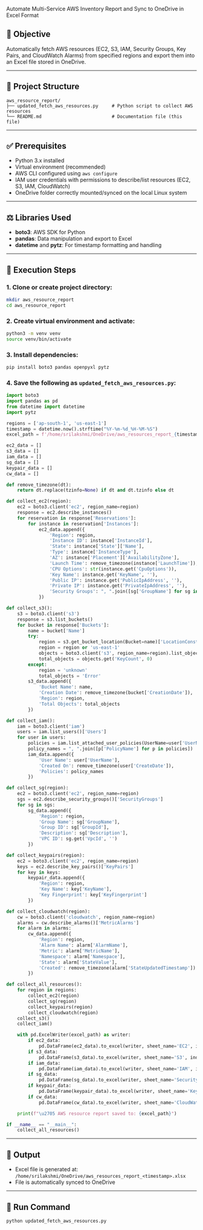 Automate Multi-Service AWS Inventory Report and Sync to OneDrive in Excel Format

## 🔖 Objective

Automatically fetch AWS resources (EC2, S3, IAM, Security Groups, Key Pairs, and CloudWatch Alarms) from specified regions and export them into an Excel file stored in OneDrive.

---

## 📁 Project Structure

```
aws_resource_report/
├── updated_fetch_aws_resources.py     # Python script to collect AWS resources
└── README.md                          # Documentation file (this file)
```

---

## ✅ Prerequisites

- Python 3.x installed
- Virtual environment (recommended)
- AWS CLI configured using `aws configure`
- IAM user credentials with permissions to describe/list resources (EC2, S3, IAM, CloudWatch)
- OneDrive folder correctly mounted/synced on the local Linux system

---

## ⚖️ Libraries Used

- **boto3**: AWS SDK for Python
- **pandas**: Data manipulation and export to Excel
- **datetime** and **pytz**: For timestamp formatting and handling

---

## 🔄 Execution Steps

### 1. Clone or create project directory:

```bash
mkdir aws_resource_report
cd aws_resource_report
```

### 2. Create virtual environment and activate:

```bash
python3 -m venv venv
source venv/bin/activate
```

### 3. Install dependencies:

```bash
pip install boto3 pandas openpyxl pytz
```

### 4. Save the following as `updated_fetch_aws_resources.py`:

```python
import boto3
import pandas as pd
from datetime import datetime
import pytz

regions = ['ap-south-1', 'us-east-1']
timestamp = datetime.now().strftime("%Y-%m-%d_%H-%M-%S")
excel_path = f'/home/srilakshmi/OneDrive/aws_resources_report_{timestamp}.xlsx'

ec2_data = []
s3_data = []
iam_data = []
sg_data = []
keypair_data = []
cw_data = []

def remove_timezone(dt):
    return dt.replace(tzinfo=None) if dt and dt.tzinfo else dt

def collect_ec2(region):
    ec2 = boto3.client('ec2', region_name=region)
    response = ec2.describe_instances()
    for reservation in response['Reservations']:
        for instance in reservation['Instances']:
            ec2_data.append({
                'Region': region,
                'Instance ID': instance['InstanceId'],
                'State': instance['State']['Name'],
                'Type': instance['InstanceType'],
                'AZ': instance['Placement']['AvailabilityZone'],
                'Launch Time': remove_timezone(instance['LaunchTime']),
                'CPU Options': str(instance.get('CpuOptions')),
                'Key Name': instance.get('KeyName', ''),
                'Public IP': instance.get('PublicIpAddress', ''),
                'Private IP': instance.get('PrivateIpAddress', ''),
                'Security Groups': ", ".join([sg['GroupName'] for sg in instance['SecurityGroups']])
            })

def collect_s3():
    s3 = boto3.client('s3')
    response = s3.list_buckets()
    for bucket in response['Buckets']:
        name = bucket['Name']
        try:
            region = s3.get_bucket_location(Bucket=name)['LocationConstraint']
            region = region or 'us-east-1'
            objects = boto3.client('s3', region_name=region).list_objects_v2(Bucket=name)
            total_objects = objects.get('KeyCount', 0)
        except:
            region = 'unknown'
            total_objects = 'Error'
        s3_data.append({
            'Bucket Name': name,
            'Creation Date': remove_timezone(bucket['CreationDate']),
            'Region': region,
            'Total Objects': total_objects
        })

def collect_iam():
    iam = boto3.client('iam')
    users = iam.list_users()['Users']
    for user in users:
        policies = iam.list_attached_user_policies(UserName=user['UserName'])['AttachedPolicies']
        policy_names = ", ".join([p['PolicyName'] for p in policies])
        iam_data.append({
            'User Name': user['UserName'],
            'Created On': remove_timezone(user['CreateDate']),
            'Policies': policy_names
        })

def collect_sg(region):
    ec2 = boto3.client('ec2', region_name=region)
    sgs = ec2.describe_security_groups()['SecurityGroups']
    for sg in sgs:
        sg_data.append({
            'Region': region,
            'Group Name': sg['GroupName'],
            'Group ID': sg['GroupId'],
            'Description': sg['Description'],
            'VPC ID': sg.get('VpcId', '')
        })

def collect_keypairs(region):
    ec2 = boto3.client('ec2', region_name=region)
    keys = ec2.describe_key_pairs()['KeyPairs']
    for key in keys:
        keypair_data.append({
            'Region': region,
            'Key Name': key['KeyName'],
            'Key Fingerprint': key['KeyFingerprint']
        })

def collect_cloudwatch(region):
    cw = boto3.client('cloudwatch', region_name=region)
    alarms = cw.describe_alarms()['MetricAlarms']
    for alarm in alarms:
        cw_data.append({
            'Region': region,
            'Alarm Name': alarm['AlarmName'],
            'Metric': alarm['MetricName'],
            'Namespace': alarm['Namespace'],
            'State': alarm['StateValue'],
            'Created': remove_timezone(alarm['StateUpdatedTimestamp'])
        })

def collect_all_resources():
    for region in regions:
        collect_ec2(region)
        collect_sg(region)
        collect_keypairs(region)
        collect_cloudwatch(region)
    collect_s3()
    collect_iam()

    with pd.ExcelWriter(excel_path) as writer:
        if ec2_data:
            pd.DataFrame(ec2_data).to_excel(writer, sheet_name='EC2', index=False)
        if s3_data:
            pd.DataFrame(s3_data).to_excel(writer, sheet_name='S3', index=False)
        if iam_data:
            pd.DataFrame(iam_data).to_excel(writer, sheet_name='IAM', index=False)
        if sg_data:
            pd.DataFrame(sg_data).to_excel(writer, sheet_name='SecurityGroups', index=False)
        if keypair_data:
            pd.DataFrame(keypair_data).to_excel(writer, sheet_name='KeyPairs', index=False)
        if cw_data:
            pd.DataFrame(cw_data).to_excel(writer, sheet_name='CloudWatch', index=False)

    print(f"\u2705 AWS resource report saved to: {excel_path}")

if __name__ == "__main__":
    collect_all_resources()
```

---

## 📅 Output

- Excel file is generated at: `/home/srilakshmi/OneDrive/aws_resources_report_<timestamp>.xlsx`
- File is automatically synced to OneDrive

---

## 🚀 Run Command

```bash
python updated_fetch_aws_resources.py
```

